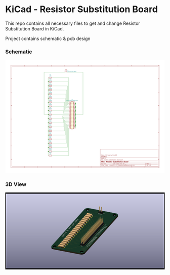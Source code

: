 # KiCad - Resistor Substitution Board

This repo contains all necessary files to get and change Resistor Substitution Board in KiCad.

Project contains schematic & pcb design

### Schematic
![schematic-pcb](./pictures/resitor-substitution-board.png)

### 3D View
![3d-view-pcb](./pictures/3d-view.png)